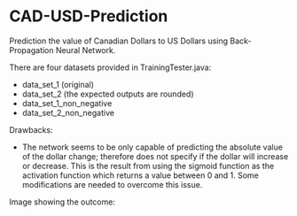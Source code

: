 # CAD-USD-Prediction
Prediction the value of Canadian Dollars to US Dollars using Back-Propagation Neural Network.

There are four datasets provided in TrainingTester.java:
+ data_set_1 (original)
+ data_set_2 (the expected outputs are rounded)
+ data_set_1_non_negative
+ data_set_2_non_negative

Drawbacks:
+ The network seems to be only capable of predicting the absolute value of the dollar change; therefore does not specify if the dollar will increase or decrease. This is the result from using the sigmoid function as the activation function which returns a value between 0 and 1. Some modifications are needed to overcome this issue.

Image showing the outcome:
